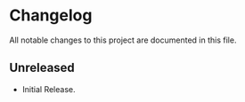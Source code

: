 # Changelog
All notable changes to this project are documented in this file.

## Unreleased
* Initial Release.
